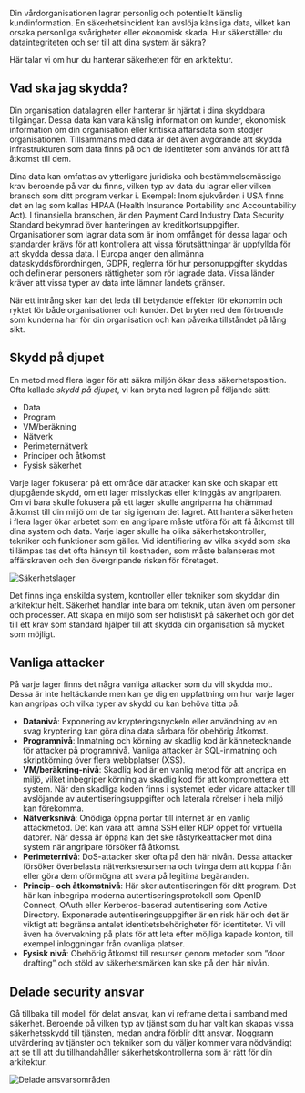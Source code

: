 Din vårdorganisationen lagrar personlig och potentiellt känslig kundinformation. En säkerhetsincident kan avslöja känsliga data, vilket kan orsaka personliga svårigheter eller ekonomisk skada. Hur säkerställer du dataintegriteten och ser till att dina system är säkra? 

Här talar vi om hur du hanterar säkerheten för en arkitektur.

## <a name="what-should-i-protect"></a>Vad ska jag skydda?

Din organisation datalagren eller hanterar är hjärtat i dina skyddbara tillgångar. Dessa data kan vara känslig information om kunder, ekonomisk information om din organisation eller kritiska affärsdata som stödjer organisationen. Tillsammans med data är det även avgörande att skydda infrastrukturen som data finns på och de identiteter som används för att få åtkomst till dem.

Dina data kan omfattas av ytterligare juridiska och bestämmelsemässiga krav beroende på var du finns, vilken typ av data du lagrar eller vilken bransch som ditt program verkar i. Exempel: Inom sjukvården i USA finns det en lag som kallas HIPAA (Health Insurance Portability and Accountability Act). I finansiella branschen, är den Payment Card Industry Data Security Standard bekymrad över hanteringen av kreditkortsuppgifter. Organisationer som lagrar data som är inom omfånget för dessa lagar och standarder krävs för att kontrollera att vissa förutsättningar är uppfyllda för att skydda dessa data. I Europa anger den allmänna dataskyddsförordningen, GDPR, reglerna för hur personuppgifter skyddas och definierar personers rättigheter som rör lagrade data. Vissa länder kräver att vissa typer av data inte lämnar landets gränser.

När ett intrång sker kan det leda till betydande effekter för ekonomin och ryktet för både organisationer och kunder. Det bryter ned den förtroende som kunderna har för din organisation och kan påverka tillståndet på lång sikt.

## <a name="defense-in-depth"></a>Skydd på djupet

En metod med flera lager för att säkra miljön ökar dess säkerhetsposition. Ofta kallade _skydd på djupet_, vi kan bryta ned lagren på följande sätt:

* Data
* Program
* VM/beräkning
* Nätverk
* Perimeternätverk
* Principer och åtkomst
* Fysisk säkerhet

Varje lager fokuserar på ett område där attacker kan ske och skapar ett djupgående skydd, om ett lager misslyckas eller kringgås av angriparen. Om vi bara skulle fokusera på ett lager skulle angriparna ha ohämmad åtkomst till din miljö om de tar sig igenom det lagret. Att hantera säkerheten i flera lager ökar arbetet som en angripare måste utföra för att få åtkomst till dina system och data. Varje lager skulle ha olika säkerhetskontroller, tekniker och funktioner som gäller. Vid identifiering av vilka skydd som ska tillämpas tas det ofta hänsyn till kostnaden, som måste balanseras mot affärskraven och den övergripande risken för företaget.

![Säkerhetslager](../media-draft/security-layers.png)

Det finns inga enskilda system, kontroller eller tekniker som skyddar din arkitektur helt. Säkerhet handlar inte bara om teknik, utan även om personer och processer. Att skapa en miljö som ser holistiskt på säkerhet och gör det till ett krav som standard hjälper till att skydda din organisation så mycket som möjligt.

## <a name="common-attacks"></a>Vanliga attacker

På varje lager finns det några vanliga attacker som du vill skydda mot. Dessa är inte heltäckande men kan ge dig en uppfattning om hur varje lager kan angripas och vilka typer av skydd du kan behöva titta på.

* **Datanivå**: Exponering av krypteringsnyckeln eller användning av en svag kryptering kan göra dina data sårbara för obehörig åtkomst.
* **Programnivå**: Inmatning och körning av skadlig kod är kännetecknande för attacker på programnivå. Vanliga attacker är SQL-inmatning och skriptkörning över flera webbplatser (XSS).
* **VM/beräkning-nivå**: Skadlig kod är en vanlig metod för att angripa en miljö, vilket inbegriper körning av skadlig kod för att kompromettera ett system. När den skadliga koden finns i systemet leder vidare attacker till avslöjande av autentiseringsuppgifter och laterala rörelser i hela miljö kan förekomma.
* **Nätverksnivå**: Onödiga öppna portar till internet är en vanlig attackmetod. Det kan vara att lämna SSH eller RDP öppet för virtuella datorer. När dessa är öppna kan det ske råstyrkeattacker mot dina system när angripare försöker få åtkomst.
* **Perimeternivå**: DoS-attacker sker ofta på den här nivån. Dessa attacker försöker överbelasta nätverksresurserna och tvinga dem att koppa från eller göra dem oförmögna att svara på legitima begäranden.
* **Princip- och åtkomstnivå**: Här sker autentiseringen för ditt program. Det här kan inbegripa moderna autentiseringsprotokoll som OpenID Connect, OAuth eller Kerberos-baserad autentisering som Active Directory. Exponerade autentiseringsuppgifter är en risk här och det är viktigt att begränsa antalet identitetsbehörigheter för identiteter. Vi vill även ha övervakning på plats för att leta efter möjliga kapade konton, till exempel inloggningar från ovanliga platser.
* **Fysisk nivå**: Obehörig åtkomst till resurser genom metoder som ”door drafting” och stöld av säkerhetsmärken kan ske på den här nivån.

## <a name="shared-security-responsibility"></a>Delade security ansvar

Gå tillbaka till modell för delat ansvar, kan vi reframe detta i samband med säkerhet. Beroende på vilken typ av tjänst som du har valt kan skapas vissa säkerhetsskydd till tjänsten, medan andra förblir ditt ansvar. Noggrann utvärdering av tjänster och tekniker som du väljer kommer vara nödvändigt att se till att du tillhandahåller säkerhetskontrollerna som är rätt för din arkitektur.

![Delade ansvarsområden](../media-draft/shared_responsibilities.png)